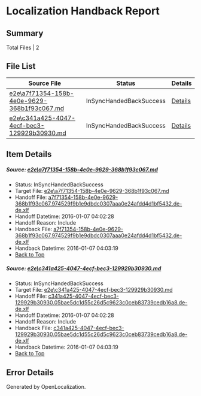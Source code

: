 # <a name='report-top'></a> Localization Handback Report

## Summary
 Total Files | 2

## File List
 Source File | Status | Details 
 ----------- | ------ | ------- 
 [e2e\a7f71354-158b-4e0e-9629-368b1f93c067.md](https://github.com/OpenLocalizationTest/oltest/blob/3803ce212f8524fbcb6ba5be6174d5f9079d3fb6/e2e/a7f71354-158b-4e0e-9629-368b1f93c067.md) | InSyncHandedBackSuccess | [Details](#076ad78f7e72f685e10c3182c199babde468d50b1)
 [e2e\c341a425-4047-4ecf-bec3-129929b30930.md](https://github.com/OpenLocalizationTest/oltest/blob/3803ce212f8524fbcb6ba5be6174d5f9079d3fb6/e2e/c341a425-4047-4ecf-bec3-129929b30930.md) | InSyncHandedBackSuccess | [Details](#eef2695c23d63c699e1cab280b18444bd4c34f1e2)

## Item Details
##### <a name='076ad78f7e72f685e10c3182c199babde468d50b1'></a> Source: [e2e\a7f71354-158b-4e0e-9629-368b1f93c067.md](https://github.com/OpenLocalizationTest/oltest/blob/3803ce212f8524fbcb6ba5be6174d5f9079d3fb6/e2e/a7f71354-158b-4e0e-9629-368b1f93c067.md)
* Status: InSyncHandedBackSuccess
* Target File: [e2e\a7f71354-158b-4e0e-9629-368b1f93c067.md](https://github.com/OpenLocalizationTestOrg/oltest.de-de/blob/ffeaf43a68d8f3b23a4b786b3933c497be87e19a/e2e/a7f71354-158b-4e0e-9629-368b1f93c067.md)
* Handoff File: [a7f71354-158b-4e0e-9629-368b1f93c067.974529f9b1e9dbdc0307aaa0e24afdd4d1bf5432.de-de.xlf](https://github.com/OpenLocalizationTestOrg/olhandoff/blob/e9856b5f178018217b170a685fe3de1ce0612e2d/ol-handoff/OpenLocalizationTestOrg/oltest.de-de/yufeih/a7f71354-158b-4e0e-9629-368b1f93c067.974529f9b1e9dbdc0307aaa0e24afdd4d1bf5432.de-de.xlf)
* Handoff Datetime: 2016-01-07 04:02:28
* Handoff Reason: Include
* Handback File: [a7f71354-158b-4e0e-9629-368b1f93c067.974529f9b1e9dbdc0307aaa0e24afdd4d1bf5432.de-de.xlf](https://github.com/OpenLocalizationTestOrg/olhandback/blob/d43b626b11cf97a85bd6e28f3cc38411888a023d/ol-handback/OpenLocalizationTestOrg/oltest.de-de/yufeih/a7f71354-158b-4e0e-9629-368b1f93c067.974529f9b1e9dbdc0307aaa0e24afdd4d1bf5432.de-de.xlf)
* Handback Datetime: 2016-01-07 04:03:19
* [Back to Top](#report-top)

##### <a name='eef2695c23d63c699e1cab280b18444bd4c34f1e2'></a> Source: [e2e\c341a425-4047-4ecf-bec3-129929b30930.md](https://github.com/OpenLocalizationTest/oltest/blob/3803ce212f8524fbcb6ba5be6174d5f9079d3fb6/e2e/c341a425-4047-4ecf-bec3-129929b30930.md)
* Status: InSyncHandedBackSuccess
* Target File: [e2e\c341a425-4047-4ecf-bec3-129929b30930.md](https://github.com/OpenLocalizationTestOrg/oltest.de-de/blob/ffeaf43a68d8f3b23a4b786b3933c497be87e19a/e2e/c341a425-4047-4ecf-bec3-129929b30930.md)
* Handoff File: [c341a425-4047-4ecf-bec3-129929b30930.05bae5dc1d55c26d5c9623c0ceb83739cedb16a8.de-de.xlf](https://github.com/OpenLocalizationTestOrg/olhandoff/blob/e9856b5f178018217b170a685fe3de1ce0612e2d/ol-handoff/OpenLocalizationTestOrg/oltest.de-de/yufeih/c341a425-4047-4ecf-bec3-129929b30930.05bae5dc1d55c26d5c9623c0ceb83739cedb16a8.de-de.xlf)
* Handoff Datetime: 2016-01-07 04:02:28
* Handoff Reason: Include
* Handback File: [c341a425-4047-4ecf-bec3-129929b30930.05bae5dc1d55c26d5c9623c0ceb83739cedb16a8.de-de.xlf](https://github.com/OpenLocalizationTestOrg/olhandback/blob/d43b626b11cf97a85bd6e28f3cc38411888a023d/ol-handback/OpenLocalizationTestOrg/oltest.de-de/yufeih/c341a425-4047-4ecf-bec3-129929b30930.05bae5dc1d55c26d5c9623c0ceb83739cedb16a8.de-de.xlf)
* Handback Datetime: 2016-01-07 04:03:19
* [Back to Top](#report-top)


## Error Details

Generated by OpenLocalization.
